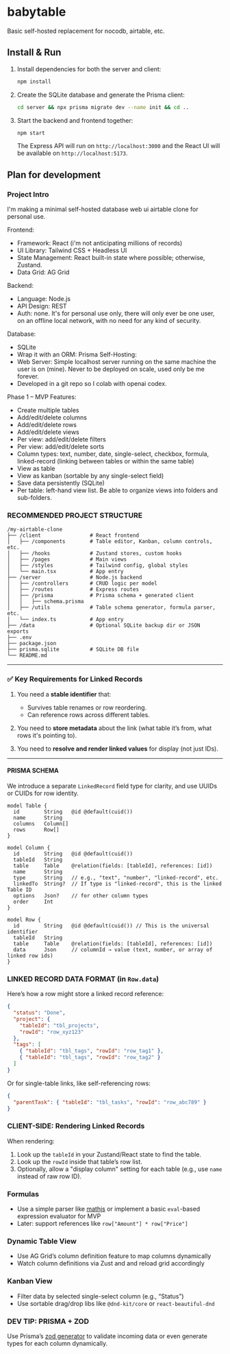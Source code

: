 # babytable
Basic self-hosted replacement for nocodb, airtable, etc.

## Install & Run

1. Install dependencies for both the server and client:

   ```bash
   npm install
   ```

2. Create the SQLite database and generate the Prisma client:

   ```bash
   cd server && npx prisma migrate dev --name init && cd ..
   ```

3. Start the backend and frontend together:

   ```bash
   npm start
   ```

   The Express API will run on `http://localhost:3000` and the React UI will be available on `http://localhost:5173`.


## Plan for development

### Project Intro

I'm making a minimal self-hosted database web ui airtable clone for personal use.

Frontend:
- Framework: React (i'm not anticipating millions of records)
- UI Library: Tailwind CSS + Headless UI
- State Management: React built-in state where possible; otherwise, Zustand.
- Data Grid: AG Grid

Backend:
- Language: Node.js
- API Design: REST
- Auth: none. It's for personal use only, there will only ever be one user, on an offline local network, with no need for any kind of security.

Database:
- SQLite
- Wrap it with an ORM: Prisma
Self-Hosting:
- Web Server: Simple localhost server running on the same machine the user is on (mine). Never to be deployed on scale, used only be me forever.
- Developed in a git repo so I colab with openai codex.


Phase 1 – MVP Features:
- Create multiple tables
- Add/edit/delete columns
- Add/edit/delete rows
- Add/edit/delete views
- Per view: add/edit/delete filters
- Per view: add/edit/delete sorts
- Column types: text, number, date, single-select, checkbox, formula, linked-record (linking between tables or within the same table)
- View as table
- View as kanban (sortable by any single-select field)
- Save data persistently (SQLite)
- Per table: left-hand view list. Be able to organize views into folders and sub-folders.


###  RECOMMENDED PROJECT STRUCTURE

```
/my-airtable-clone
├── /client                # React frontend
│   ├── /components        # Table editor, Kanban, column controls, etc.
│   ├── /hooks             # Zustand stores, custom hooks
│   ├── /pages             # Main views
│   ├── /styles            # Tailwind config, global styles
│   └── main.tsx           # App entry
├── /server                # Node.js backend
│   ├── /controllers       # CRUD logic per model
│   ├── /routes            # Express routes
│   ├── /prisma            # Prisma schema + generated client
│   │   ├── schema.prisma
│   ├── /utils             # Table schema generator, formula parser, etc.
│   └── index.ts           # App entry
├── /data                  # Optional SQLite backup dir or JSON exports
├── .env
├── package.json
├── prisma.sqlite          # SQLite DB file
└── README.md
```



---

### ✅ **Key Requirements for Linked Records**

1. You need a **stable identifier** that:

   * Survives table renames or row reordering.
   * Can reference rows across different tables.
2. You need to **store metadata** about the link (what table it’s from, what rows it's pointing to).
3. You need to **resolve and render linked values** for display (not just IDs).

---

#### PRISMA SCHEMA

We introduce a separate `LinkedRecord` field type for clarity, and use UUIDs or CUIDs for row identity.

```prisma
model Table {
  id        String   @id @default(cuid())
  name      String
  columns   Column[]
  rows      Row[]
}

model Column {
  id        String   @id @default(cuid())
  tableId   String
  table     Table    @relation(fields: [tableId], references: [id])
  name      String
  type      String   // e.g., "text", "number", "linked-record", etc.
  linkedTo  String?  // If type is "linked-record", this is the linked Table ID
  options   Json?    // for other column types
  order     Int
}

model Row {
  id        String   @id @default(cuid()) // This is the universal identifier
  tableId   String
  table     Table    @relation(fields: [tableId], references: [id])
  data      Json     // columnId → value (text, number, or array of linked row ids)
}
```

### LINKED RECORD DATA FORMAT (in `Row.data`)

Here’s how a row might store a linked record reference:

```json
{
  "status": "Done",
  "project": {
    "tableId": "tbl_projects",
    "rowId": "row_xyz123"
  },
  "tags": [
    { "tableId": "tbl_tags", "rowId": "row_tag1" },
    { "tableId": "tbl_tags", "rowId": "row_tag2" }
  ]
}
```

Or for single-table links, like self-referencing rows:

```json
{
  "parentTask": { "tableId": "tbl_tasks", "rowId": "row_abc789" }
}
```


### CLIENT-SIDE: Rendering Linked Records

When rendering:

1. Look up the `tableId` in your Zustand/React state to find the table.
2. Look up the `rowId` inside that table’s row list.
3. Optionally, allow a "display column" setting for each table (e.g., use `name` instead of raw row ID).

### Formulas

* Use a simple parser like [mathjs](https://mathjs.org/) or implement a basic `eval`-based expression evaluator for MVP
* Later: support references like `row["Amount"] * row["Price"]`

### **Dynamic Table View**

* Use AG Grid’s column definition feature to map columns dynamically
* Watch column definitions via Zust and and reload grid accordingly

### **Kanban View**

* Filter data by selected single-select column (e.g., “Status”)
* Use sortable drag/drop libs like `@dnd-kit/core` or `react-beautiful-dnd`


### DEV TIP: PRISMA + ZOD

Use Prisma’s [zod generator](https://github.com/ivanhofer/prisma-zod-generator) to validate incoming data or even generate types for each column dynamically.
